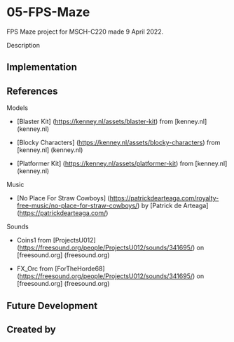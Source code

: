 # 05-FPS-Maze
FPS Maze project for MSCH-C220 made 9 April 2022.

Description

## Implementation

## References

Models

* [Blaster Kit] (https://kenney.nl/assets/blaster-kit) from [kenney.nl] (kenney.nl)

* [Blocky Characters] (https://kenney.nl/assets/blocky-characters) from [kenney.nl] (kenney.nl)

* [Platformer Kit] (https://kenney.nl/assets/platformer-kit) from [kenney.nl] (kenney.nl)

Music

* [No Place For Straw Cowboys] (https://patrickdearteaga.com/royalty-free-music/no-place-for-straw-cowboys/) by [Patrick de Arteaga] (https://patrickdearteaga.com/)

Sounds

* Coins1 from [ProjectsU012] (https://freesound.org/people/ProjectsU012/sounds/341695/) on [freesound.org] (freesound.org)

* FX_Orc from [ForTheHorde68] (https://freesound.org/people/ProjectsU012/sounds/341695/) on [freesound.org] (freesound.org)

## Future Development

## Created by
